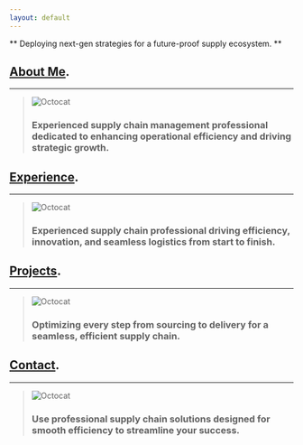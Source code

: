 ```yaml
---
layout: default
---
```


** Deploying next-gen strategies for a future-proof supply ecosystem. **

## [About Me](./aboutme.html).
***
> ![Octocat](https://github.githubassets.com/images/icons/emoji/octocat.png) 
>
> ### Experienced supply chain management professional dedicated to enhancing operational efficiency and driving strategic growth.

## [Experience](./experience.html).
***
> ![Octocat](https://github.githubassets.com/images/icons/emoji/octocat.png)
>
> ### Experienced supply chain professional driving efficiency, innovation, and seamless logistics from start to finish.

## [Projects](./projects.html).
***
> ![Octocat](https://github.githubassets.com/images/icons/emoji/octocat.png)
>
> ### Optimizing every step from sourcing to delivery for a seamless, efficient supply chain.

## [Contact](./contact.html).
***
> ![Octocat](https://github.githubassets.com/images/icons/emoji/octocat.png)
>
> ### Use professional supply chain solutions designed for smooth efficiency to streamline your success.

